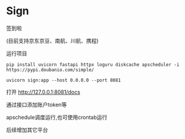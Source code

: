 # Sign
签到啦

(目前支持京东京豆、南航、川航、携程)

运行项目

`pip install uvicorn fastapi httpx loguru diskcache apscheduler -i https://pypi.doubanio.com/simple/`

`uvicorn sign:app --host 0.0.0.0 --port 8081`

打开 http://127.0.0.1:8081/docs

通过接口添加账户token等

apschedule调度运行,也可使用crontab运行

后续增加其它平台
